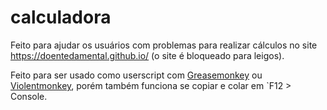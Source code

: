 # calculadora

Feito para ajudar os usuários com problemas para realizar cálculos no site https://doentedamental.github.io/ (o site é bloqueado para leigos).

Feito para ser usado como userscript com [Greasemonkey](https://addons.mozilla.org/pt-BR/firefox/addon/greasemonkey/) ou [Violentmonkey](https://addons.mozilla.org/pt-BR/firefox/addon/violentmonkey/), porém também funciona se copiar e colar em `F12 > Console.
